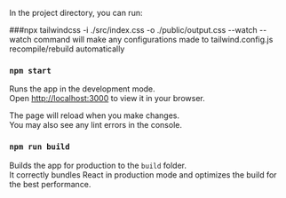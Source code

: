 

In the project directory, you can run:

###npx tailwindcss -i ./src/index.css -o ./public/output.css --watch
-- watch command will make any configurations made to tailwind.config.js recompile/rebuild automatically 
### `npm start`

Runs the app in the development mode.\
Open [http://localhost:3000](http://localhost:3000) to view it in your browser.

The page will reload when you make changes.\
You may also see any lint errors in the console.

### `npm run build`

Builds the app for production to the `build` folder.\
It correctly bundles React in production mode and optimizes the build for the best performance.


